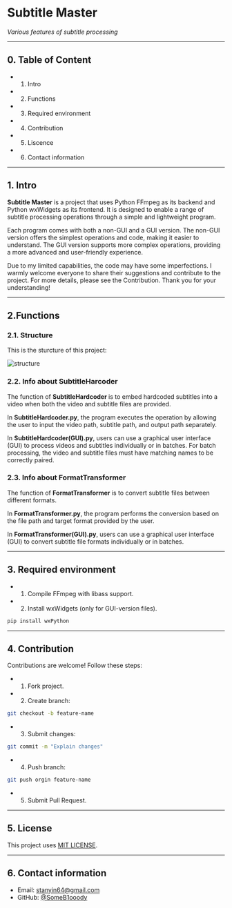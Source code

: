 
# Subtitle Master
*Various features of subtitle processing*

---
## 0. Table of Content

-  1. Intro
-  2. Functions
-  3. Required environment
-  4. Contribution
-  5. Liscence
-  6. Contact information
---
## 1. Intro
**Subtitle Master** is a project that uses Python FFmpeg as its backend and Python wxWidgets as its frontend. It is designed to enable a range of subtitle processing operations through a simple and lightweight program.

Each program comes with both a non-GUI and a GUI version. The non-GUI version offers the simplest operations and code, making it easier to understand. The GUI version supports more complex operations, providing a more advanced and user-friendly experience.

Due to my limited capabilities, the code may have some imperfections. I warmly welcome everyone to share their suggestions and contribute to the project. For more details, please see the Contribution. Thank you for your understanding!

---
## 2.Functions

### 2.1. Structure

This is the sturcture of this project:

![structure](https://github.com/user-attachments/assets/e6cb2cce-49eb-44f7-9a39-7c073f7a861b)


### 2.2. Info about SubtitleHarcoder

The function of **SubtitleHardcoder** is to embed hardcoded subtitles into a video when both the video and subtitle files are provided.

In **SubtitleHardcoder.py**, the program executes the operation by allowing the user to input the video path, subtitle path, and output path separately.

In **SubtitleHardcoder(GUI).py**, users can use a graphical user interface (GUI) to process videos and subtitles individually or in batches. For batch processing, the video and subtitle files must have matching names to be correctly paired.

### 2.3. Info about FormatTransformer

The function of **FormatTransformer** is to convert subtitle files between different formats.

In **FormatTransformer.py**, the program performs the conversion based on the file path and target format provided by the user.

In **FormatTransformer(GUI).py**, users can use a graphical user interface (GUI) to convert subtitle file formats individually or in batches.

---
## 3. Required environment
- 1. Compile FFmpeg with libass support.
- 2. Install wxWidgets (only for GUI-version files).
```bash
pip install wxPython
```

---

## 4. Contribution

Contributions are welcome! Follow these steps:
 - 1. Fork project.
 - 2. Create branch:
 ```bash
 git checkout -b feature-name
```
- 3. Submit changes:
```bash
git commit -m "Explain changes"
```
- 4. Push branch:
```bash
git push orgin feature-name
```
- 5. Submit Pull Request.

---
## 5. License

This project uses [MIT LICENSE](https://github.com/SomeB1oody/SubtitleMaster/blob/main/LICENSE).

---
## 6. Contact information

- Email: stanyin64@gmail.com
- GitHub: [@SomeB1ooody](https://github.com/SomeB1oody)
